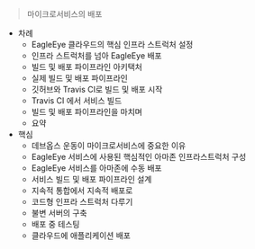 > 마이크로서비스의 배포

- 차례
  - EagleEye 클라우드의 핵심 인프라 스트럭처 설정 
  - 인프라 스트럭처를 넘아 EagleEye 배포
  - 빌드 및 배포 파이프라인 아키택처
  - 실제 빌드 및 배포 파이프라인
  - 깃허브와 Travis CI로 빌드 및 배포 시작
  - Travis CI 에서 서비스 빌드 
  - 빌드 및 배포 파이프라인을 마치며
  - 요약
- 핵심
  - 데브옵스 운동이 마이크로서비스에 중요한 이유 
  - EagleEye 서비스에 사용된 핵심적인 아마존 인프라스트럭처 구성
  - EagleEye 서비스를 아마존에 수동 배포 
  - 서비스 빌드 및 배포 파이프라인 설계
  - 지속적 통합에서 지속적 배포로
  - 코드형 인프라 스트럭처 다루기 
  - 불변 서버의 구축
  - 배포 중 테스팅
  - 클라우드에 애플리케이션 배포